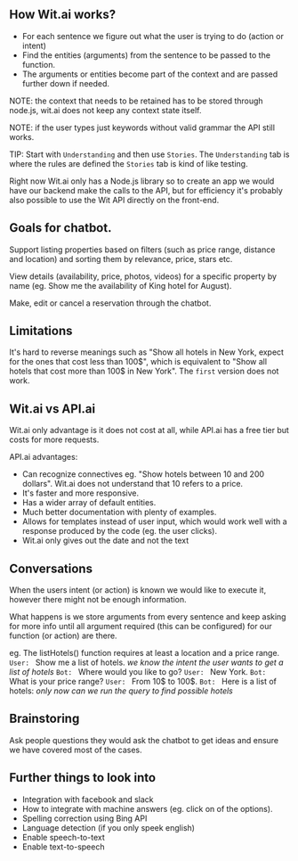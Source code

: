 ## How Wit.ai works?

* For each sentence we figure out what the user is trying to do (action or intent)
* Find the entities (arguments) from the sentence to be passed to the function.
* The arguments or entities become part of the context and are passed further down if needed.

NOTE: the context that needs to be retained has to be stored through node.js, wit.ai does not keep any context state itself.

NOTE: if the user types just keywords without valid grammar the API still works.

TIP: Start with `Understanding` and then use `Stories`. The `Understanding` tab is where the rules are defined the `Stories` tab is kind of like testing.

Right now Wit.ai only has a Node.js library so to create an app we would have our backend make the calls to the API, but for efficiency it's probably also possible to use the Wit API directly on the front-end.

## Goals for chatbot.

Support listing properties based on filters (such as price range, distance and location) and sorting them by relevance, price, stars etc.

View details (availability, price, photos, videos) for a specific property by name (eg. Show  me the availability of King hotel for August).

Make, edit or cancel a reservation through the chatbot.

## Limitations

It's hard to reverse meanings such as "Show all hotels in New York, expect for the ones that cost less than 100$", which is equivalent to "Show all hotels that cost more than 100$ in New York". The `first` version does not work.


## Wit.ai vs API.ai

Wit.ai only advantage is it does not cost at all, while API.ai has a free tier but costs for more requests.

API.ai advantages:
* Can recognize connectives eg. "Show hotels between 10 and 200 dollars". Wit.ai does not understand that 10 refers to a price.
* It's faster and more responsive.
* Has a wider array of default entities.
* Much better documentation with plenty of examples.
* Allows for templates instead of user input, which would work well with a response produced by the code (eg. the user clicks).
* Wit.ai only gives out the date and not the text


## Conversations
When the users intent (or action) is known we would like to execute it, however there might not be enough information.

What happens is we store arguments from every sentence and keep asking for more info until all argument required (this can be configured) for our function (or action) are there.

eg. The listHotels() function requires at least a location and a price range.
`User: ` Show me a list of hotels.
*we know the intent the user wants to get a list of hotels*
`Bot: ` Where would you like to go?
`User: ` New York.
`Bot: ` What is your price range?
`User: ` From 10$ to 100$.
`Bot: ` Here is a list of hotels:
*only now can we run the query to find possible hotels*

## Brainstoring
Ask people questions they would ask the chatbot to get ideas and ensure we have covered most of the cases.

## Further things to look into

* Integration with facebook and slack
* How to integrate with machine answers (eg. click on of the options).
* Spelling correction using Bing API
* Language detection (if you only speek english)
* Enable speech-to-text
* Enable text-to-speech